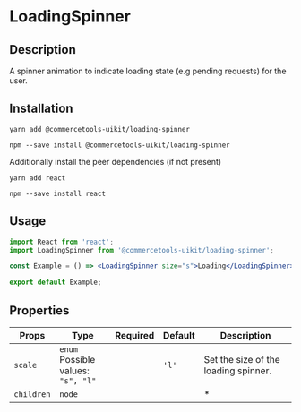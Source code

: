 <!-- THIS IS AN AUTOGENERATED FILE. DO NOT EDIT THIS FILE DIRECTLY. -->
<!-- This file is created by the `yarn generate-readme` script. -->

# LoadingSpinner

## Description

A spinner animation to indicate loading state (e.g pending requests) for the user.

## Installation

```
yarn add @commercetools-uikit/loading-spinner
```

```
npm --save install @commercetools-uikit/loading-spinner
```

Additionally install the peer dependencies (if not present)

```
yarn add react
```

```
npm --save install react
```

## Usage

```jsx
import React from 'react';
import LoadingSpinner from '@commercetools-uikit/loading-spinner';

const Example = () => <LoadingSpinner size="s">Loading</LoadingSpinner>;

export default Example;
```

## Properties

| Props      | Type                                     | Required | Default | Description                          |
| ---------- | ---------------------------------------- | :------: | ------- | ------------------------------------ |
| `scale`    | `enum`<br>Possible values:<br>`"s", "l"` |          | `'l'`   | Set the size of the loading spinner. |
| `children` | `node`                                   |          |         | \*                                   |
